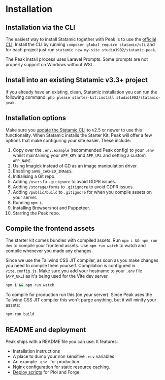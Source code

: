 # Installation

## Installation via the CLI

The easiest way to install Statamic together with Peak is to use the [official CLI](https://github.com/statamic/cli). Install the CLI by running `composer global require statamic/cli` and for each project just run `statamic new my-site studio1902/statamic-peak`.

The Peak install process uses Laravel Prompts. Some prompts are not properly support on Windows without WSL.

## Install into an existing Statamic v3.3+ project

If you already have an existing, clean, Statamic installation you can run the following command: `php please starter-kit:install studio1902/statamic-peak`.

## Installation options
Make sure you [update the Statamic CLI](https://github.com/statamic/cli#updating-the-cli-tool) to v2.5 or newer to use this functionality. When Statamic installs the Starter Kit, Peak will offer a few options that make configuring your site easier. These include:

1. Copy over the `.env.example` (recommended Peak config) to your `.env` whilst maintaining your `APP_KEY` and `APP_URL` and setting a custom `APP_NAME`.
2. Using Imagick instead of GD as an image manipulation driver.
3. Enabling `SAVE_CACHED_IMAGES`.
4. Initialising a Git repo.
5. Adding `/users` to `.gitignore` to avoid GDPR issues.
6. Adding `/storage/forms` to `.gitignore` to avoid GDPR issues.
7. Adding `/public/build` to `.gitignore` for when you compile assets on your server.
8. Running `npm i`.
9. Installing Browsershot and Puppeteer.
10. Starring the Peak repo.

## Compile the frontend assets

The starter kit comes bundles with compiled assets. Run `npm i && npm run dev` to compile your frontend assets. Use `npm run watch` to watch and compile whenever you made any changes.

Since we use the Tailwind CSS JIT compiler, as soon as you make changes you need to compile them yourself. Compilation is configured in `vite.config.js`. Make sure you add your hostname to your `.env` file (`APP_URL`) as it's being used for the Vite dev server.

```bash
npm i && npm run watch
```

To compile for production run this (on your server). Since Peak uses the Tailwind CSS JIT compiler this won't purge anything, but it will minify your assets:

```bash
npm run build
```
## README and deployment

Peak ships with a README file you can use. It features:

* Installation instructions
* A place to dump your non sensitive `.env` variables
* An example `.env.` for production.
* Nginx configuration for static resource caching.
* [Deploy scripts](/other/deployment-script.html) for Ploi and Forge.
